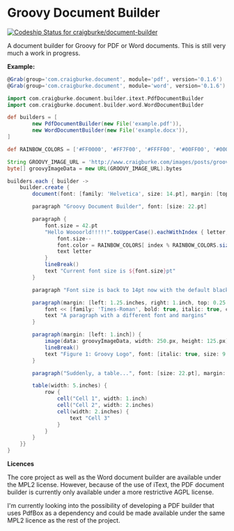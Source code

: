 Groovy Document Builder
================
[ ![Codeship Status for craigburke/document-builder](https://codeship.com/projects/c4c04780-74d2-0132-8185-6662d475f668/status?branch=master)](https://codeship.com/projects/55079)

A document builder for Groovy for PDF or Word documents. This is still very much a work in progress.

**Example:**
```groovy
@Grab(group='com.craigburke.document', module='pdf', version='0.1.6')
@Grab(group='com.craigburke.document', module='word', version='0.1.6')

import com.craigburke.document.builder.itext.PdfDocumentBuilder
import com.craigburke.document.builder.word.WordDocumentBuilder

def builders = [
        new PdfDocumentBuilder(new File('example.pdf')),
        new WordDocumentBuilder(new File('example.docx')),
]

def RAINBOW_COLORS = ['#FF0000', '#FF7F00', '#FFFF00', '#00FF00', '#0000FF', '#4B0082', '#8B00FF']

String GROOVY_IMAGE_URL = 'http://www.craigburke.com/images/posts/groovy-logo.png'
byte[] groovyImageData = new URL(GROOVY_IMAGE_URL).bytes

builders.each { builder ->
    builder.create { 
		document(font: [family: 'Helvetica', size: 14.pt], margin: [top: 0.75.inches]) {

        paragraph "Groovy Document Builder", font: [size: 22.pt]

        paragraph {
            font.size = 42.pt
            "Hello Woooorld!!!!!".toUpperCase().eachWithIndex { letter, index ->
                font.size--
                font.color = RAINBOW_COLORS[ index % RAINBOW_COLORS.size() ]
                text letter
            }
            lineBreak()
            text "Current font size is ${font.size}pt"
        }

        paragraph "Font size is back to 14pt now with the default black font"

        paragraph(margin: [left: 1.25.inches, right: 1.inch, top: 0.25.inches, bottom: 0.25.inches]) {
            font << [family: 'Times-Roman', bold: true, italic: true, color: '#333333']
            text "A paragraph with a different font and margins"
        }

        paragraph(margin: [left: 1.inch]) {
            image(data: groovyImageData, width: 250.px, height: 125.px)
            lineBreak()
            text "Figure 1: Groovy Logo", font: [italic: true, size: 9.pt]
        }

        paragraph("Suddenly, a table...", font: [size: 22.pt], margin: [bottom: 0.25.inches])

        table(width: 5.inches) {
            row {
                cell("Cell 1", width: 1.inch)
                cell("Cell 2", width: 2.inches)
                cell(width: 2.inches) {
                    text "Cell 3"
                }
            }
        }
    }}
}
```
**Licences**

The core project as well as the Word document builder are available under the MPL2 license.
However, because of the use of iText, the PDF document builder is currently only available under a more restrictive AGPL license.

I'm currently looking into the possibility of developing a PDF builder that uses PdfBox as a dependency and could be made available under the same MPL2 licence as the rest of the project.
